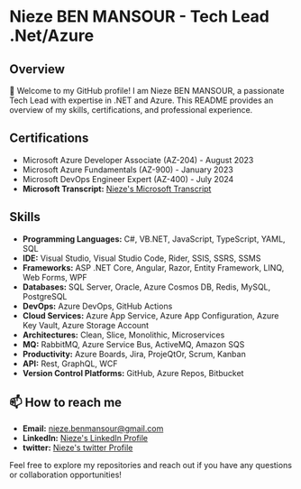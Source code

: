 # Nieze BEN MANSOUR - Tech Lead .Net/Azure

## Overview

👋 Welcome to my GitHub profile! I am Nieze BEN MANSOUR, a passionate Tech Lead with expertise in .NET and Azure. This README provides an overview of my skills, certifications, and professional experience.

## Certifications

- Microsoft Azure Developer Associate (AZ-204) - August 2023
- Microsoft Azure Fundamentals (AZ-900) - January 2023
- Microsoft DevOps Engineer Expert (AZ-400) - July 2024
- **Microsoft Transcript:** [Nieze's Microsoft Transcript](https://learn.microsoft.com/en-us/users/niezebenmansour-6601/transcript/dg13zh5el3gnj81?tab=tab-modules)

## Skills

- **Programming Languages:** C#, VB.NET, JavaScript, TypeScript, YAML, SQL
- **IDE:** Visual Studio, Visual Studio Code, Rider, SSIS, SSRS, SSMS
- **Frameworks:** ASP .NET Core, Angular, Razor, Entity Framework, LINQ, Web Forms, WPF
- **Databases:** SQL Server, Oracle, Azure Cosmos DB, Redis, MySQL, PostgreSQL
- **DevOps:** Azure DevOps, GitHub Actions
- **Cloud Services:** Azure App Service, Azure App Configuration, Azure Key Vault, Azure Storage Account
- **Architectures:** Clean, Slice, Monolithic, Microservices
- **MQ:** RabbitMQ, Azure Service Bus, ActiveMQ, Amazon SQS
- **Productivity:** Azure Boards, Jira, ProjeQtOr, Scrum, Kanban
- **API:** Rest, GraphQL, WCF
- **Version Control Platforms:** GitHub, Azure Repos, Bitbucket

## 📫 How to reach me

- **Email:** nieze.benmansour@gmail.com
- **LinkedIn:** [Nieze's LinkedIn Profile](www.linkedin.com/in/nieze)
- **twitter:** [Nieze's twitter Profile](https://x.com/NiezeBen)

Feel free to explore my repositories and reach out if you have any questions or collaboration opportunities!


<!---
Nieze-BenMansour/Nieze-BenMansour is a ✨ special ✨ repository because its `README.md` (this file) appears on your GitHub profile.
You can click the Preview link to take a look at your changes.
--->
